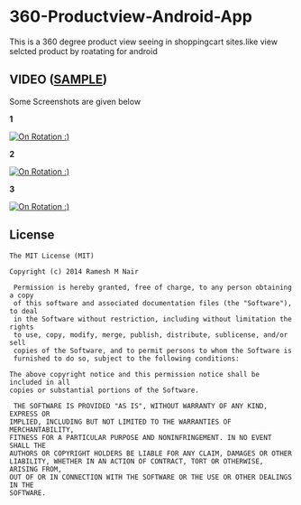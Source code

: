 # 360-Productview-Android-App
This is a 360 degree product view seeing in shoppingcart sites.like view selcted product by roatating for android



## VIDEO ([SAMPLE](https://www.youtube.com/watch?v=YsNO7LKqJcs))   
   
Some Screenshots are given below
<p><b>1 </b></p>
<p><a href="https://github.com/rameshvoltella/360-Productview-Android-App/blob/master/Screenshot_2015-06-27-22-32-03.png" target="_blank"><img src="https://github.com/rameshvoltella/360-Productview-Android-App/blob/master/Screenshot_2015-06-27-22-32-03.png" alt="On Rotation :)" style="max-width:100%;"></a></p>

<p><b>2 </b></p>
<p><a href="https://github.com/rameshvoltella/360-Productview-Android-App/blob/master/Screenshot_2015-06-27-22-32-07.png" target="_blank"><img src="https://github.com/rameshvoltella/360-Productview-Android-App/blob/master/Screenshot_2015-06-27-22-32-07.png" alt="On Rotation :)" style="max-width:100%;"></a></p>


<p><b>3</b></p>
<p><a href="https://github.com/rameshvoltella/360-Productview-Android-App/blob/master/Screenshot_2015-06-27-22-32-12.png" target="_blank"><img src="https://github.com/rameshvoltella/360-Productview-Android-App/blob/master/Screenshot_2015-06-27-22-32-12.png" alt="On Rotation :)" style="max-width:100%;"></a></p>



## License

    The MIT License (MIT)

    Copyright (c) 2014 Ramesh M Nair
 
     Permission is hereby granted, free of charge, to any person obtaining a copy
     of this software and associated documentation files (the "Software"), to deal
     in the Software without restriction, including without limitation the rights
     to use, copy, modify, merge, publish, distribute, sublicense, and/or sell
     copies of the Software, and to permit persons to whom the Software is
     furnished to do so, subject to the following conditions:

    The above copyright notice and this permission notice shall be included in all
    copies or substantial portions of the Software.

     THE SOFTWARE IS PROVIDED "AS IS", WITHOUT WARRANTY OF ANY KIND, EXPRESS OR
    IMPLIED, INCLUDING BUT NOT LIMITED TO THE WARRANTIES OF MERCHANTABILITY,
    FITNESS FOR A PARTICULAR PURPOSE AND NONINFRINGEMENT. IN NO EVENT SHALL THE
    AUTHORS OR COPYRIGHT HOLDERS BE LIABLE FOR ANY CLAIM, DAMAGES OR OTHER
    LIABILITY, WHETHER IN AN ACTION OF CONTRACT, TORT OR OTHERWISE, ARISING FROM,
    OUT OF OR IN CONNECTION WITH THE SOFTWARE OR THE USE OR OTHER DEALINGS IN THE
    SOFTWARE.





